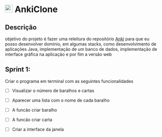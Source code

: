 <h1><img src="https://encrypted-tbn0.gstatic.com/images?q=tbn:ANd9GcT0wUTXwYTeuhR2kflofK0_3Rmcren_hwLgMg&s" width="25"> AnkiClone</h1>

<h2>Descrição</h2>
<p>objetivo do projeto é fazer uma releitura do repositório <a href="https://github.com/ankitects/anki">Anki</a> para que eu posso desenvolver domínio, em algumas stacks, como desenvolvimento de aplicações Java, implementação de um banco de dados, implementação de interface gráfica na aplicação e por fim a versão web</p>

<h2>Sprint 1:</h2>
<p>Criar o programa em terminal com as seguintes funcionalidades</p>

- [ ] Visualizar o número de baralhos e cartas
- [ ] Aparecer uma lista com o nome de cada baralho
- [ ] A funcão criar baralho
- [ ] A funcão criar carta
- [ ] Criar a interface da janela

